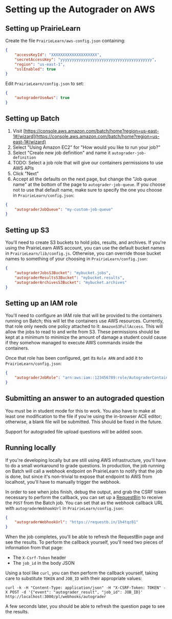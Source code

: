 # Setting up the Autograder on AWS

## Setting up PrairieLearn

Create the file `PrairieLearn/aws-config.json` containing:

```json
{
    "accessKeyId": "XXXXXXXXXXXXXXXXXXXX",
    "secretAccessKey": "yyyyyyyyyyyyyyyyyyyyyyyyyyyyyyyyyyyyyyyy",
    "region": "us-east-1",
    "sslEnabled": true
}
```

Edit `PrairieLearn/config.json` to set:

```json
{
    "autograderUseAws": true
}
```

## Setting up Batch

1. Visit [https://console.aws.amazon.com/batch/home?region=us-east-1#/wizard](https://console.aws.amazon.com/batch/home?region=us-east-1#/wizard)
2. Select "Using Amazon EC2" for "How would you like to run your job?"
3. Select "Create new job definition" and name it `autograder-job-definition`
4. TODO: Select a job role that will give our containers permissions to use AWS APIs
5. Click "Next"
6. Accept all the defaults on the next page, but change the "Job queue name" at the bottom of the page to `autograder-job-queue`. If you choose not to use that default name, make sure to specify the one you choose in `PrairieLearn/config.json`:

```json
{
    "autograderJobQueue": "my-custom-job-queue"
}
```

## Setting up S3

You'll need to create S3 buckets to hold jobs, results, and archives. If you're using the PrairieLearn AWS account, you can use the default bucket names in `PrairieLearn/lib/config.js`. Otherwise, you can override those bucket names to something of your choosing in `PrairieLearn/config.json`:

```json
{
    "autograderJobsS3Bucket": "mybucket.jobs",
    "autograderResultsS3Bucket": "mybucket.results",
    "autograderArchivesS3Bucket": "mybucket.archives"
}
```

## Setting up an IAM role

You'll need to configure an IAM role that will be provided to the containers running on Batch; this will let the containers use AWS resources. Currently, that role only needs one policy attached to it: `AmazonS3FullAccess`. This will allow the jobs to read to and write from S3. These permissions should be kept at a minimum to minimize the amount of damage a student could cause if they somehow managed to execute AWS commands inside the containers.

Once that role has been configured, get its `Role ARN` and add it to `PrairieLearn/config.json`:

```json
{
    "autograderJobRole": "arn:aws:iam::123456789:role/AutograderContainer"
}
```

## Submitting an answer to an autograded question

You must be in student mode for this to work. You also have to make at least one modification to the file if you're using the in-browser ACE editor; otherwise, a blank file will be submitted. This should be fixed in the future.

Support for autograded file upload questions will be added soon.

## Running locally

If you're developing locally but are still using AWS infrastructure, you'll have to do a small workaround to grade questions. In production, the job running on Batch will call a webhook endpoint on PrairieLearn to notify that the job is done, but since it's non-trivial to expose that endpoint to AWS from localhost, you'll have to manually trigger the webhook.

In order to see when jobs finish, debug the output, and grab the CSRF token necessary to perform the callback, you can set up a [RequestBin](https://requestb.in/) to receive the `POST` from the Batch job. You can set that as the webhook callback URL with `autograderWebhookUrl` in `PrairieLearn/config.json`:

```json
{
    "autograderWebhookUrl": "https://requestb.in/1h4tqz81"
}
```

When the job completes, you'll be able to refresh the RequestBin page and see the results. To perform the callback yourself, you'll need two pieces of information from that page:

* The `X-Csrf-Token` header
* The `job_id` in the body JSON

Using a tool like `curl`, you can then perform the callback yourself, taking care to substitute `TOKEN` and `JOB_ID` with their appropriate values:

```
curl -k -H "Content-Type: application/json" -H "X-CSRF-Token: TOKEN" -X POST -d '{"event": "autograder_result", "job_id": JOB_ID}' http://localhost:3000/pl/webhooks/autograder
```

A few seconds later, you should be able to refresh the question page to see the results.
